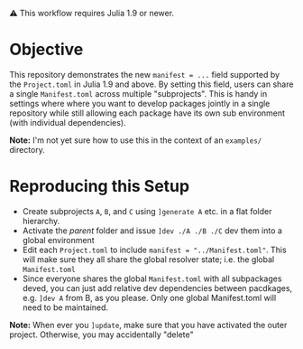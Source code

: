 :warning: This workflow requires Julia 1.9 or newer.

# Objective

This repository demonstrates the new `manifest = ...` field supported by the `Project.toml` in Julia 1.9 and above.
By setting this field, users can share a single `Manifest.toml` across multiple "subprojects".
This is handy in settings where where you want to develop packages jointly in a
single repository while still allowing each package have its own sub
environment (with individual dependencies).

**Note:** I'm not yet sure how to use this in the context of an `examples/` directory.

# Reproducing this Setup

- Create subprojects `A`, `B`, and `C` using `]generate A` etc. in a flat folder hierarchy.
- Activate the *parent* folder and issue `]dev ./A ./B ./C` dev them into a global environment
- Edit each `Project.toml` to include `manifest = "../Manifest.toml"`. This will make sure they all share the global resolver state; i.e. the global `Manifest.toml`
- Since everyone shares the global `Manifest.toml` with all subpackages deved,
  you can just add relative dev dependencies between pacdkages, e.g. `]dev A`
  from B, as you please. Only one global Manifest.toml will need to be
  maintained.

**Note:** When ever you `]update`, make sure that you have activated the outer
project. Otherwise, you may accidentally "delete" 
